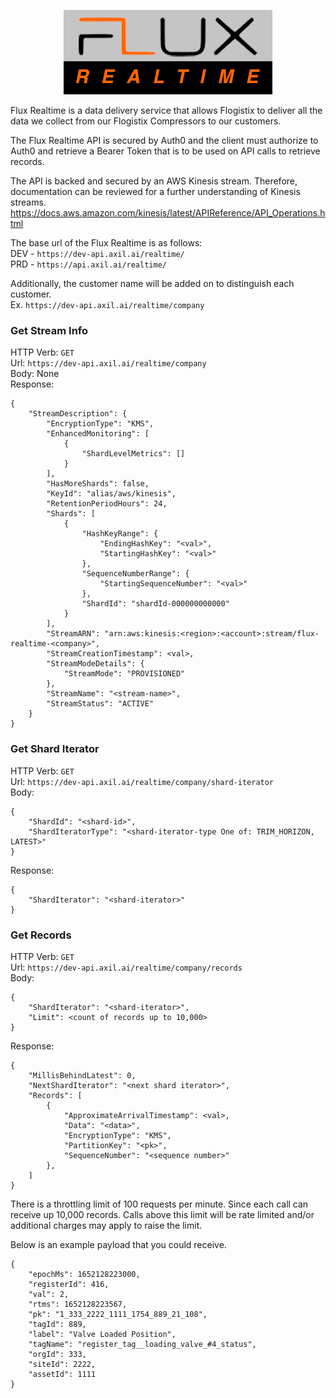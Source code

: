 <p align="center">
<img src="./assets/images/FluxRealtime.png" alt="Flux Realtime"/>
</p>
Flux Realtime is a data delivery service that allows Flogistix 
to deliver all the data we collect from our Flogistix Compressors
to our customers.  

The Flux Realtime API is secured by Auth0 and the client must authorize
to Auth0 and retrieve a Bearer Token that is to be used on API calls
to retrieve records.

The API is backed and secured by an AWS Kinesis stream. Therefore, 
documentation can be reviewed for a further understanding of Kinesis
streams.  
https://docs.aws.amazon.com/kinesis/latest/APIReference/API_Operations.html

The base url of the Flux Realtime is as follows:    
DEV - `https://dev-api.axil.ai/realtime/`    
PRD - `https://api.axil.ai/realtime/`  

Additionally, the customer name will be added on to distinguish each
customer.  
Ex. `https://dev-api.axil.ai/realtime/company`

### Get Stream Info  
HTTP Verb: `GET`  
Url: `https://dev-api.axil.ai/realtime/company`  
Body: None  
Response:
```
{
	"StreamDescription": {
		"EncryptionType": "KMS",
		"EnhancedMonitoring": [
			{
				"ShardLevelMetrics": []
			}
		],
		"HasMoreShards": false,
		"KeyId": "alias/aws/kinesis",
		"RetentionPeriodHours": 24,
		"Shards": [
			{
				"HashKeyRange": {
					"EndingHashKey": "<val>",
					"StartingHashKey": "<val>"
				},
				"SequenceNumberRange": {
					"StartingSequenceNumber": "<val>"
				},
				"ShardId": "shardId-000000000000"
			}
		],
		"StreamARN": "arn:aws:kinesis:<region>:<account>:stream/flux-realtime-<company>",
		"StreamCreationTimestamp": <val>,
		"StreamModeDetails": {
			"StreamMode": "PROVISIONED"
		},
		"StreamName": "<stream-name>",
		"StreamStatus": "ACTIVE"
	}
}
```
### Get Shard Iterator  
HTTP Verb: `GET`  
Url: `https://dev-api.axil.ai/realtime/company/shard-iterator`  
Body:  
```
{
	"ShardId": "<shard-id>",
	"ShardIteratorType": "<shard-iterator-type One of: TRIM_HORIZON, LATEST>"
}
```
Response:  
```
{
	"ShardIterator": "<shard-iterator>"
}
```

### Get Records  
HTTP Verb: `GET`  
Url: `https://dev-api.axil.ai/realtime/company/records`  
Body:  
```
{
	"ShardIterator": "<shard-iterator>",
	"Limit": <count of records up to 10,000>
}
```
Response:  
```
{
	"MillisBehindLatest": 0,
	"NextShardIterator": "<next shard iterator>",
	"Records": [
		{
			"ApproximateArrivalTimestamp": <val>,
			"Data": "<data>",
			"EncryptionType": "KMS",
			"PartitionKey": "<pk>",
			"SequenceNumber": "<sequence number>"
		},
	]
}
```

There is a throttling limit of 100 requests per minute. Since each 
call can receive up 10,000 records. Calls above this limit will be rate
limited and/or additional charges may apply to raise the limit.

Below is an example payload that you could receive.

```
{
	"epochMs": 1652128223000,
	"registerId": 416,
	"val": 2,
	"rtms": 1652128223567,
	"pk": "1_333_2222_1111_1754_889_21_108",
	"tagId": 889,
	"label": "Valve Loaded Position",
	"tagName": "register_tag__loading_valve_#4_status",
	"orgId": 333,
	"siteId": 2222,
	"assetId": 1111
}
```
